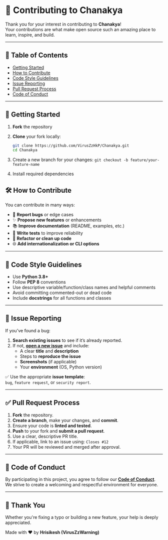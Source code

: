 # 🤝 Contributing to Chanakya

Thank you for your interest in contributing to **Chanakya**!  
Your contributions are what make open source such an amazing place to learn, inspire, and build.

---

## 📌 Table of Contents

- [Getting Started](#-getting-started)
- [How to Contribute](#-how-to-contribute)
- [Code Style Guidelines](#-code-style-guidelines)
- [Issue Reporting](#-issue-reporting)
- [Pull Request Process](#-pull-request-process)
- [Code of Conduct](#-code-of-conduct)

---

## 🚀 Getting Started

1. **Fork** the repository
2. **Clone** your fork locally:

   ```bash
   git clone https://github.com/VirusZzHkP/Chanakya.git
   cd Chanakya
   ```
3. Create a new branch for your changes: `git checkout -b feature/your-feature-name`
4. Install required dependencies

## 🛠 How to Contribute

You can contribute in many ways:

- 🐛 **Report bugs** or edge cases  
- ✨ **Propose new features** or enhancements  
- 📚 **Improve documentation** (README, examples, etc.)  
- 🧪 **Write tests** to improve reliability  
- 🧹 **Refactor or clean up code**  
- 🌐 **Add internationalization or CLI options**  

---

## 🧹 Code Style Guidelines

- Use **Python 3.8+**
- Follow **PEP 8** conventions
- Use descriptive variable/function/class names and helpful comments
- Avoid committing commented-out or dead code
- Include **docstrings** for all functions and classes

---

## 🐞 Issue Reporting

If you’ve found a bug:

1. **Search existing issues** to see if it’s already reported.
2. If not, [**open a new issue**](https://github.com/VirusZzHkP/Chanakya/issues/new/choose) and include:
   - A clear **title** and **description**
   - Steps to **reproduce the issue**
   - **Screenshots** (if applicable)
   - Your **environment** (OS, Python version)

✅ Use the appropriate **issue template**:  
`bug`, `feature request`, or `security report`.

---

## ✅ Pull Request Process

1. **Fork** the repository.
2. **Create a branch**, make your changes, and **commit**.
3. Ensure your code is **linted and tested**.
4. **Push** to your fork and **submit a pull request**.
5. Use a clear, descriptive PR title. 
6. If applicable, link to an issue using: `Closes #12`
7. Your PR will be reviewed and merged after approval.

---

## 📜 Code of Conduct

By participating in this project, you agree to follow our [**Code of Conduct**](CODE_OF_CONDUCT.md).  
We strive to create a welcoming and respectful environment for everyone.

---

## 🙌 Thank You

Whether you're fixing a typo or building a new feature, your help is deeply appreciated.

Made with ♥ by **Hrisikesh (VirusZzWarning)**
